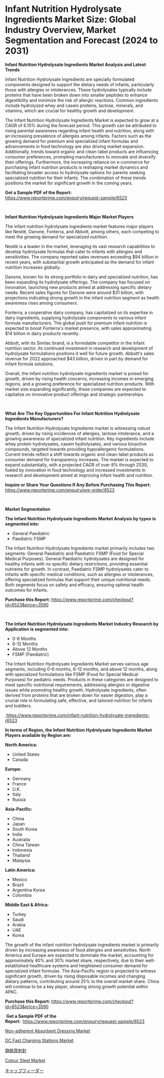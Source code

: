 <p><h1>Infant Nutrition Hydrolysate Ingredients Market Size: Global Industry Overview, Market Segmentation and Forecast (2024 to 2031)</h1></p><p><strong>Infant Nutrition Hydrolysate Ingredients Market Analysis and Latest Trends</strong></p>
<p><p>Infant Nutrition Hydrolysate Ingredients are specially formulated components designed to support the dietary needs of infants, particularly those with allergies or intolerances. These hydrolysates typically include proteins that have been broken down into smaller peptides to enhance digestibility and minimize the risk of allergic reactions. Common ingredients include hydrolyzed whey and casein proteins, lactose, minerals, and vitamins, which are crucial for healthy growth and development.</p><p>The Infant Nutrition Hydrolysate Ingredients Market is expected to grow at a CAGR of 6.10% during the forecast period. This growth can be attributed to rising parental awareness regarding infant health and nutrition, along with an increasing prevalence of allergies among infants. Factors such as the growing demand for premium and specialized infant formulas and advancements in food technology are also driving market expansion. Additionally, trends toward organic and clean-label products are influencing consumer preferences, prompting manufacturers to innovate and diversify their offerings. Furthermore, the increasing reliance on e-commerce for purchasing infant nutrition products is reshaping market dynamics and facilitating broader access to hydrolysate options for parents seeking specialized nutrition for their infants. The combination of these trends positions the market for significant growth in the coming years.</p></p>
<p><strong>Get a Sample PDF of the Report:&nbsp;</strong> <a href="https://www.reportprime.com/enquiry/request-sample/6523">https://www.reportprime.com/enquiry/request-sample/6523</a></p>
<p>&nbsp;</p>
<p><strong>Infant Nutrition Hydrolysate Ingredients Major Market Players</strong></p>
<p><p>The infant nutrition hydrolysate ingredients market features major players like Nestlé, Danone, Fonterra, and Abbott, among others, each competing to meet the growing demand for specialized nutrition. </p><p>Nestlé is a leader in the market, leveraging its vast research capabilities to develop hydrolysate formulas that cater to infants with allergies and sensitivities. The company reported sales revenues exceeding $94 billion in recent years, with substantial growth anticipated as the demand for infant nutrition increases globally.</p><p>Danone, known for its strong portfolio in dairy and specialized nutrition, has been expanding its hydrolysate offerings. The company has focused on innovation, launching new products aimed at addressing specific dietary needs. Recent sales figures for Danone were around $31 billion, with projections indicating strong growth in the infant nutrition segment as health awareness rises among consumers.</p><p>Fonterra, a cooperative dairy company, has capitalized on its expertise in dairy ingredients, supplying hydrolysate components to various infant formula manufacturers. The global push for premium infant nutrition is expected to boost Fonterra's market presence, with sales approximating $14 billion in dairy products recently.</p><p>Abbott, with its Similac brand, is a formidable competitor in the infant nutrition sector. Its continued investment in research and development of hydrolysate formulations positions it well for future growth. Abbott's sales revenue for 2022 approached $43 billion, driven in part by demand for infant formula solutions.</p><p>Overall, the infant nutrition hydrolysate ingredients market is poised for growth, driven by rising health concerns, increasing incomes in emerging regions, and a growing preference for specialized nutrition products. With market size expanding significantly, these companies are expected to capitalize on innovative product offerings and strategic partnerships.</p></p>
<p>&nbsp;</p>
<p><strong>What Are The Key Opportunities For Infant Nutrition Hydrolysate Ingredients Manufacturers?</strong></p>
<p><p>The Infant Nutrition Hydrolysate Ingredients market is witnessing robust growth, driven by rising incidences of allergies, lactose intolerance, and a growing awareness of specialized infant nutrition. Key ingredients include whey protein hydrolysates, casein hydrolysates, and various bioactive compounds, targeted towards providing hypoallergenic formulations. Current trends reflect a shift towards organic and clean-label products as consumer demand for transparency increases. The market is expected to expand substantially, with a projected CAGR of over 8% through 2030, fueled by innovation in food technology and increased investments in research and development aimed at improving infant health and nutrition.</p></p>
<p><strong>Inquire or Share Your Questions If Any Before Purchasing This Report:</strong> <a href="https://www.reportprime.com/enquiry/pre-order/6523">https://www.reportprime.com/enquiry/pre-order/6523</a></p>
<p>&nbsp;</p>
<p><strong>Market Segmentation</strong></p>
<p><strong>The Infant Nutrition Hydrolysate Ingredients Market Analysis by types is segmented into:</strong></p>
<p><ul><li>General Paediatric</li><li>Paediatric FSMP</li></ul></p>
<p><p>The Infant Nutrition Hydrolysate Ingredients market primarily includes two segments: General Paediatric and Paediatric FSMP (Food for Special Medical Purposes). General Paediatric hydrolysates are designed for healthy infants with no specific dietary restrictions, providing essential nutrients for growth. In contrast, Paediatric FSMP hydrolysates cater to infants with specific medical conditions, such as allergies or intolerances, offering specialized formulas that support their unique nutritional needs. Both segments focus on safety and efficacy, ensuring optimal health outcomes for infants.</p></p>
<p><strong>Purchase this Report:&nbsp;</strong><a href="https://www.reportprime.com/checkout?id=6523&price=3590">https://www.reportprime.com/checkout?id=6523&price=3590</a></p>
<p>&nbsp;</p>
<p><strong>The Infant Nutrition Hydrolysate Ingredients Market Industry Research by Application is segmented into:</strong></p>
<p><ul><li>0-6 Months</li><li>6-12 Months</li><li>Above 12 Months</li><li>FSMP (Paediatric)</li></ul></p>
<p><p>The Infant Nutrition Hydrolysate Ingredients Market serves various age segments, including 0-6 months, 6-12 months, and above 12 months, along with specialized formulations like FSMP (Food for Special Medical Purposes) for pediatric needs. Products in these categories are designed to meet specific nutritional requirements, addressing allergies or digestive issues while promoting healthy growth. Hydrolysate ingredients, often derived from proteins that are broken down for easier digestion, play a crucial role in formulating safe, effective, and tailored nutrition for infants and toddlers.</p></p>
<p><a href="https://www.reportprime.com/infant-nutrition-hydrolysate-ingredients-r6523">&nbsp;https://www.reportprime.com/infant-nutrition-hydrolysate-ingredients-r6523</a></p>
<p><strong>In terms of Region, the Infant Nutrition Hydrolysate Ingredients Market Players available by Region are:</strong></p>
<p>
    <p> <strong> North America: </strong>
        <ul>
            <li>United States</li>
            <li>Canada</li>
        </ul>
        </p> 
    <p> <strong> Europe: </strong>
        <ul>
            <li>Germany</li>
            <li>France</li>
            <li>U.K.</li>
            <li>Italy</li>
            <li>Russia</li>
        </ul>
        </p> 
    <p> <strong> Asia-Pacific: </strong>
        <ul>
            <li>China</li>
            <li>Japan</li>
            <li>South Korea</li>
            <li>India</li>
            <li>Australia</li>
            <li>China Taiwan</li>
            <li>Indonesia</li>
            <li>Thailand</li>
            <li>Malaysia</li>
        </ul>
        </p> 
    <p> <strong> Latin America: </strong>
        <ul>
            <li>Mexico</li>
            <li>Brazil</li>
            <li>Argentina Korea</li>
            <li>Colombia</li>
        </ul>
        </p> 
    <p> <strong> Middle East & Africa: </strong>
        <ul>
            <li>Turkey</li>
            <li>Saudi</li>
            <li>Arabia</li>
            <li>UAE</li>
            <li>Korea</li>
        </ul>
    </p>
    </p>
<p><p>The growth of the infant nutrition hydrolysate ingredients market is primarily driven by increasing awareness of food allergies and sensitivities. North America and Europe are expected to dominate the market, accounting for approximately 40% and 30% market share, respectively, due to their well-established healthcare systems and heightened consumer demand for specialized infant formulas. The Asia-Pacific region is projected to witness significant growth, driven by rising disposable incomes and changing dietary patterns, contributing around 25% to the overall market share. China will continue to be a key player, showing strong growth potential within APAC.</p></p>
<p><strong>Purchase this Report: </strong><a href="https://www.reportprime.com/checkout?id=6523&price=3590">https://www.reportprime.com/checkout?id=6523&price=3590</a></p>
<p>&nbsp;<strong>Get a Sample PDF of the Report:&nbsp;&nbsp;</strong><a href="https://www.reportprime.com/enquiry/request-sample/6523">https://www.reportprime.com/enquiry/request-sample/6523</a></p>
<p><strong></strong></p>
<p><p><a href="https://issuu.com/reportprime-2/docs/non-adherent-absorbent-dressing-mar_8efdecabfd6aaf">Non-adherent Absorbent Dressing Market</a></p><p><a href="https://medium.com/@alyciaebert/dc-fast-charging-stations-market-size-share-trends-analysis-report-by-product-75-kw-50-kw-175-82b170c81b7b">DC Fast Charging Stations Market</a></p><p><a href="https://medium.com/@kathleencrooks2003/%E9%9D%99%E8%84%88%E7%A9%BF%E5%88%BA%E9%87%9D%E5%B8%82%E5%A0%B4%E3%83%AC%E3%83%9D%E3%83%BC%E3%83%88-%E8%A3%BD%E5%93%81%E3%82%BF%E3%82%A4%E3%83%97-%E3%82%BD%E3%83%95%E3%83%88%E9%87%9D-%E3%83%8F%E3%83%BC%E3%83%89%E9%87%9D-%E3%82%A8%E3%83%B3%E3%83%89%E3%83%A6%E3%83%BC%E3%82%B6%E3%83%BC-%E7%97%85%E9%99%A2%E3%81%8A%E3%82%88%E3%81%B3%E3%82%AF%E3%83%AA%E3%83%8B%E3%83%83%E3%82%AF-%E8%A8%BA%E6%96%AD%E3%82%BB%E3%83%B3%E3%82%BF%E3%83%BC-%E3%81%9D%E3%81%AE%E4%BB%96-%E5%9C%B0%E5%9F%9F%E5%88%A5-2024-2031-9f12d68a6c44">静脈穿刺針</a></p><p><a href="https://www.linkedin.com/pulse/analyzing-colour-steel-market-dynamics-growth-drivers-t4n9c?trackingId=EbxKBBuQRROOweulftzMIQ%3D%3D">Colour Steel Market</a></p><p><a href="https://medium.com/@kathleencrooks2003/2024%E5%B9%B4%E3%81%8B%E3%82%892031%E5%B9%B4%E3%81%BE%E3%81%A7%E3%81%AE%E3%82%B0%E3%83%AD%E3%83%BC%E3%83%90%E3%83%ABcap-feeder%E5%B8%82%E5%A0%B4%E3%81%AE%E5%B0%86%E6%9D%A5%E5%8B%95%E5%90%91-157%E3%83%9A%E3%83%BC%E3%82%B8%E3%81%A7%E3%81%AE%E5%B8%82%E5%A0%B4%E6%B4%9E%E5%AF%9F%E3%81%A8%E5%88%86%E6%9E%90-dacec4573d41">キャップフィーダー</a></p></p>